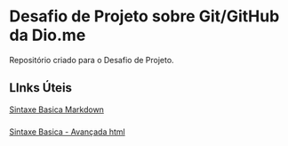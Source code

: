 # Desafio de Projeto sobre Git/GitHub da Dio.me
Repositório criado para o Desafio de Projeto.

## LInks Úteis 
[Sintaxe Basica Markdown](https://www.markdownguide.org/basic-syntax/ )
###
[Sintaxe Basica - Avançada html](https://www.w3schools.com/html/)

